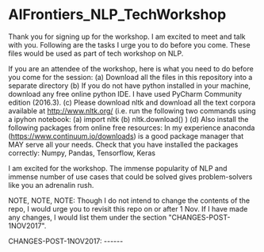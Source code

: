 # AIFrontiers_NLP_TechWorkshop
Thank you for signing up for the workshop. I am excited to meet and talk with you. Following are the tasks I urge you to do before you come. These files would be used as part of tech workshop on NLP.


If you are an attendee of the workshop, here is what you need to do before you come for the session:
(a) Download all the files in this repository into a separate directory
(b) If you do not have python installed in your machine, download any free online python IDE. I have used PyCharm Community edition (2016.3).
(c) Please download nltk and download all the text corpora available at http://www.nltk.org/ (i.e. run the following two commands using a ipyhon notebook: (a) import nltk (b) nltk.download()  ) 
(d) Also install the following packages from online free resources:  In my experience anaconda (https://www.continuum.io/downloads) is a good package manager that MAY serve all your needs. Check that you have installed the packages correctly: Numpy, Pandas, Tensorflow, Keras


I am excited for the workshop. The immense popularity of NLP and immense number of use cases that could be solved gives problem-solvers like you an adrenalin rush.


NOTE, NOTE, NOTE: Though I do not intend to change the contents of the repo, I would urge you to revisit this repo on or after 1 Nov. If I have made any changes, I would list them under the section "CHANGES-POST-1NOV2017".



CHANGES-POST-1NOV2017: ------
